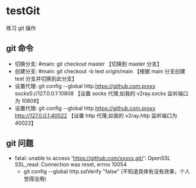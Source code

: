 # testGit

练习 git 操作

## git 命令

- 切换分支: #main: git checkout master 【切换到 master 分支】
- 创建分支: #main: git checkout -b test origin/main 【根据 main 分支创建 test 分支并切换到此分支】
- 设置代理: git config --global http.https://github.com.proxy socks5://127.0.0.1:10808 【设置 socks 代理,如我的 v2ray.socks 监听端口为 10808】
- 设置代理: git config --global http.https://github.com.proxy http://127.0.0.1:40022 【设置 http 代理,如我的 v2ray.http 监听端口为 40022】

## git 问题

- fatal: unable to access 'https://github.com/xxxxx.git/': OpenSSL SSL_read: Connection was reset, errno 10054
  - git config --global http.sslVerify "false" (不知道具体有没有效果，个人觉得没用)
